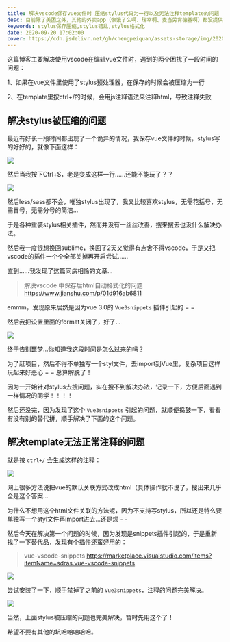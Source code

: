 ```yaml
---
title: 解决vscode保存vue文件时 压缩stylus代码为一行以及无法注释template的问题
desc: 目前除了美团之外，其他的外卖app（像饿了么啊、瑞幸啊、麦当劳肯德基啊）都没提供自动计算账单的功能，自己每次拉excel算的蛋疼，所以写了这个，无需纠结红包、抵扣券等乱七八糟的减免，会自动计算折扣比例来得到最终账单。
keywords: stylus保存压缩,stylus错乱,stylus格式化
date: 2020-09-20 17:02:00
cover: https://cdn.jsdelivr.net/gh/chengpeiquan/assets-storage/img/2020/09/vue-vscode-snippets.jpg
---
```


这篇博客主要解决使用vscode在编辑vue文件时，遇到的两个困扰了一段时间的问题：

1、如果在vue文件里使用了stylus预处理器，在保存的时候会被压缩为一行

2、在template里按ctrl+/的时候，会用js注释语法来注释html，导致注释失败

## 解决stylus被压缩的问题

最近有好长一段时间都出现了一个诡异的情况，我保存vue文件的时候，stylus写的好好的，就像下面这样：

![](https://cdn.jsdelivr.net/gh/chengpeiquan/assets-storage/img/2020/09/4.jpg)

然后当我按下Ctrl+S，老是变成这样一行……还能不能玩了？？

![](https://cdn.jsdelivr.net/gh/chengpeiquan/assets-storage/img/2020/09/3-1.jpg)

然后less/sass都不会，唯独stylus出现了，我又比较喜欢stylus，无需花括号，无需冒号，无需分号的简洁…

于是各种重装stylus相关插件，然而并没有一丝丝改善，搜来搜去也没什么解决办法。

然后我一度很想换回sublime，换回了2天又觉得有点舍不得vscode，于是又把vscode的插件一个个全部关掉再开启尝试……

直到……我发现了这篇同病相怜的文章…

>解决vscode 中保存后html自动格式化的问题
>https://www.jianshu.com/p/01d916ab6811

emmm，发现原来居然是因为vue 3.0的 `Vue3snippets` 插件引起的 = =

然后我把设置里面的format关闭了，好了…

![](https://cdn.jsdelivr.net/gh/chengpeiquan/assets-storage/img/2020/09/2-1.jpg)

终于告别噩梦…你知道我这段时间是怎么过来的吗？

为了赶项目，然后不得不单独写一个styl文件，去import到Vue里，复杂项目这样玩起来好恶心 = = 总算解脱了！

因为一开始针对stylus去搜问题，实在搜不到解决办法，记录一下，方便后面遇到一样情况的同学！！！！

然后还没完，因为发现了这个 `Vue3snippets` 引起的问题，就顺便捣鼓一下，看看有没有别的替代拼，顺手解决了下面的这个问题。

## 解决template无法正常注释的问题

就是按 `ctrl+/` 会生成这样的注释：

![](https://cdn.jsdelivr.net/gh/chengpeiquan/assets-storage/img/2020/09/5.jpg)

网上很多方法说把vue的默认关联方式改成html（具体操作就不说了，搜出来几乎全是这个答案…

为什么不想用这个html文件关联的方法呢，因为不支持写stylus，所以还是特么要单独写一个styl文件再import进去…还是烦 - -

然后今天在解决第一个问题的时候，因为发现是snippets插件引起的，于是重新找了一下替代品，发现有个插件还蛮好用的：

>vue-vscode-snippets
>https://marketplace.visualstudio.com/items?itemName=sdras.vue-vscode-snippets

![](https://cdn.jsdelivr.net/gh/chengpeiquan/assets-storage/img/2020/09/7.jpg)

尝试安装了一下，顺手禁掉了之前的 `Vue3snippets`，注释的问题完美解决。

![](https://cdn.jsdelivr.net/gh/chengpeiquan/assets-storage/img/2020/09/6.jpg)

当然，上面stylus被压缩的问题也完美解决，暂时先用这个了！

希望不要有其他的坑哈哈哈哈哈。